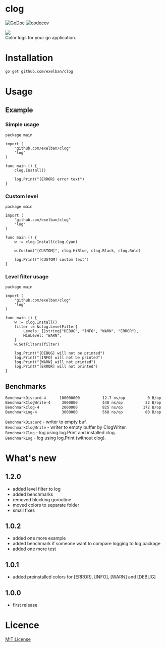 # clog
[![GoDoc](http://img.shields.io/badge/go-documentation-blue.svg?style=flat-square)](http://godoc.org/github.com/exelban/clog)
[![codecov](https://codecov.io/gh/exelban/clog/branch/master/graph/badge.svg)](https://codecov.io/gh/exelban/clog)

![](https://s3.eu-central-1.amazonaws.com/serhiy/Github_repo/clog/Zrzut+ekranu+2018-10-16+o+18.52.26.png)  
Color logs for your go application.

# Installation
```bash
go get github.com/exelban/clog
```

# Usage
## Example

### Simple usage
```golang
package main

import (
	"github.com/exelban/clog"
	"log"
)

func main () {
	clog.Install()
	
	log.Print("[ERROR] error text")
}
```

### Custom level
```golang
package main

import (
	"github.com/exelban/clog"
	"log"
)

func main () {
	w := clog.Install(clog.Cyan)
  
	w.Custom("[CUSTOM]", clog.HiBlue, clog.Black, clog.Bold)
	
	log.Print("[CUSTOM] custom text")
}
```

### Level filter usage
```golang
package main

import (
	"github.com/exelban/clog"
	"log"
)

func main () {
	w := clog.Install()
	filter := &clog.LevelFilter{
		Levels: []string{"DEBUG", "INFO", "WARN", "ERROR"},
		MinLevel: "WARN",
	}
	w.SetFilters(filter)
	
	log.Print("[DEBUG] will not be printed")
	log.Print("[INFO] will not be printed")
	log.Print("[WARN] will not printed")
	log.Print("[ERROR] will not printed")
}
```

## Benchmarks

```sh
BenchmarkDiscard-4     	100000000	       12.7 ns/op	       0 B/op	       0 allocs/op
BenchmarkClogWrite-4   	 3000000	       448 ns/op	      32 B/op	       2 allocs/op
BenchmarkClog-4        	 2000000	       825 ns/op	     172 B/op	       3 allocs/op
BenchmarkLog-4         	 3000000	       568 ns/op	      80 B/op	       2 allocs/op
```

`BenchmarkDiscard` - writer to empty buf.  
`BenchmarkClogWrite` - writer to empty buffer by ClogWriter.  
`BenchmarkClog` - log using log.Print and installed clog.  
`BenchmarkLog` - log using log.Print (without clog).


# What's new
## 1.2.0
- added level filter to log
- added benchmarks
- removed blocking goroutine
- moved colors to separate folder
- small fixes

## 1.0.2
- added one more example
- added benchmark if someone want to compare logging to log package
- added one more test

## 1.0.1
- added preinstalled colors for [ERROR], [INFO], [WARN] and [DEBUG]

## 1.0.0
- first release

# Licence
[MIT License](https://github.com/exelban/clog/blob/master/LICENSE)
